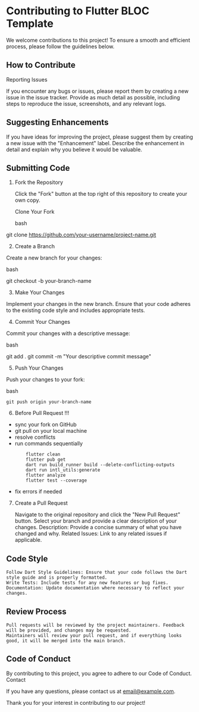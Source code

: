 # Contributing to Flutter BLOC Template

We welcome contributions to this project! To ensure a smooth and efficient process, please follow the guidelines below.

## How to Contribute
Reporting Issues

If you encounter any bugs or issues, please report them by creating a new issue in the issue tracker. Provide as much detail as possible, including steps to reproduce the issue, screenshots, and any relevant logs.

## Suggesting Enhancements

If you have ideas for improving the project, please suggest them by creating a new issue with the "Enhancement" label. Describe the enhancement in detail and explain why you believe it would be valuable.

## Submitting Code

1. Fork the Repository

    Click the "Fork" button at the top right of this repository to create your own copy.

    Clone Your Fork

    bash

git clone https://github.com/your-username/project-name.git

2. Create a Branch

Create a new branch for your changes:

bash

git checkout -b your-branch-name

3. Make Your Changes

Implement your changes in the new branch. Ensure that your code adheres to the existing code style and includes appropriate tests.

4. Commit Your Changes

Commit your changes with a descriptive message:

bash

git add .
git commit -m "Your descriptive commit message"

5. Push Your Changes

Push your changes to your fork:

bash

    git push origin your-branch-name

6. Before Pull Request !!!
- sync your fork on GitHub
- git pull on your local machine
- resolve conflicts
- run commands sequentially
    ```shell
        flutter clean
        flutter pub get
        dart run build_runner build --delete-conflicting-outputs
        dart run intl_utils:generate
        flutter analyze
        flutter test --coverage
    ```
- fix errors if needed


7. Create a Pull Request

    Navigate to the original repository and click the "New Pull Request" button. Select your branch and provide a clear description of your changes.
        Description: Provide a concise summary of what you have changed and why.
        Related Issues: Link to any related issues if applicable.

## Code Style

    Follow Dart Style Guidelines: Ensure that your code follows the Dart style guide and is properly formatted.
    Write Tests: Include tests for any new features or bug fixes.
    Documentation: Update documentation where necessary to reflect your changes.

## Review Process

    Pull requests will be reviewed by the project maintainers. Feedback will be provided, and changes may be requested.
    Maintainers will review your pull request, and if everything looks good, it will be merged into the main branch.

## Code of Conduct

By contributing to this project, you agree to adhere to our Code of Conduct.
Contact

If you have any questions, please contact us at email@example.com.

Thank you for your interest in contributing to our project!
